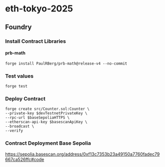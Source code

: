 # eth-tokyo-2025

## Foundry

### Install Contract Libraries

#### prb-math

```shell
forge install PaulRBerg/prb-math@release-v4 --no-commit
```

### Test values

```shell
forge test
```

### Deploy Contract

```shell
forge create src/Counter.sol:Counter \
--private-key $devTestnetPrivateKey \
--rpc-url $baseSepoliaHTTPS \
--etherscan-api-key $basescanApiKey \
--broadcast \
--verify 
```

### Contract Deployment Base Sepolia

https://sepolia.basescan.org/address/0xf13c7353b23a49150a7760fadec79667ca526ffc#code